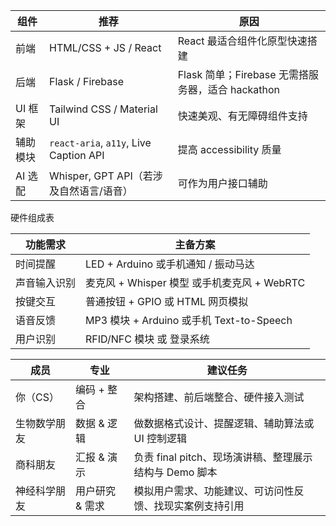 | 组件    | 推荐                                     | 原因                                    |
| ----- | -------------------------------------- | ------------------------------------- |
| 前端    | HTML/CSS + JS / React                  | React 最适合组件化原型快速搭建                    |
| 后端    | Flask / Firebase                       | Flask 简单；Firebase 无需搭服务器，适合 hackathon |
| UI 框架 | Tailwind CSS / Material UI             | 快速美观、有无障碍组件支持                         |
| 辅助模块  | `react-aria`, `a11y`, Live Caption API | 提高 accessibility 质量                   |
| AI 选配 | Whisper, GPT API（若涉及自然语言/语音）           | 可作为用户接口辅助                             |


硬件组成表

| 功能需求   | 主备方案                                |
| ------ | ----------------------------------- |
| 时间提醒   | LED + Arduino 或手机通知 / 振动马达          |
| 声音输入识别 | 麦克风 + Whisper 模型 或手机麦克风 + WebRTC    |
| 按键交互   | 普通按钮 + GPIO 或 HTML 网页模拟             |
| 语音反馈   | MP3 模块 + Arduino 或手机 Text-to-Speech |
| 用户识别   | RFID/NFC 模块 或 登录系统                  |


| 成员     | 专业        | 建议任务                                 |
| ------ | --------- | ------------------------------------ |
| 你（CS）  | 编码 + 整合   | 架构搭建、前后端整合、硬件接入测试                    |
| 生物数学朋友 | 数据 & 逻辑   | 做数据格式设计、提醒逻辑、辅助算法或 UI 控制逻辑           |
| 商科朋友   | 汇报 & 演示   | 负责 final pitch、现场演讲稿、整理展示结构与 Demo 脚本 |
| 神经科学朋友 | 用户研究 & 需求 | 模拟用户需求、功能建议、可访问性反馈、找现实案例支持引用         |



